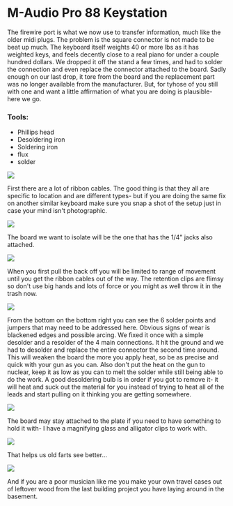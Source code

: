 # M-Audio Pro 88 Keystation
The firewire port is what we now use to transfer information, much like the older midi plugs. The problem is the square connector is not made to be beat up much. The keyboard itself weights 40 or more lbs as it has weighted keys, and feels decently close to a real piano for under a couple hundred dollars. We dropped it off the stand a few times, and had to solder the connection and even replace the connector attached to the board. Sadly enough on our last drop, it tore from the board and the replacement part was no longer available from the manufacturer. But, for tyhose of you still with one and want a little affirmation of what you are doing is plausible- here we go.

### Tools:
* Phillips head
* Desoldering iron
* Soldering iron
* flux
* solder

<img src="./images/20190913_080026.jpg">

First there are a lot of ribbon cables. The good thing is that they all are specific to location and are different types- but if you are doing the same fix on another similar keyboard make sure you snap a shot of the setup just in case your mind isn't photographic. 

<img src="./images/20180906_123015.jpg">

The board we want to isolate will be the one that has the 1/4" jacks also attached.

<img src="./images/20180906_121411.jpg">

When you first pull the back off you will be limited to range of movement until you get the ribbon cables out of the way. The retention clips are flimsy so don't use big hands and lots of force or you might as well throw it in the trash now.

<img src="./images/20180906_122930.jpg">

From the bottom on the bottom right you can see the 6 solder points and jumpers that may need to be addressed here. Obvious signs of wear is blackened edges and possible arcing. We fixed it once with a simple desolder and a resolder of the 4 main connections. It hit the ground and we had to desolder and replace the entire connector the second time around. This will weaken the board the more you apply heat, so be as precise and quick with your gun as you can. Also don't put the heat on the gun to nuclear, keep it as low as you can to melt the solder while still being able to do the work. A good desoldering bulb is in order if you got to remove it- it will heat and suck out the material for you instead of trying to heat all of the leads and start pulling on it thinking you are getting somewhere.

<img src="./images/20190913_080059.jpg">

The board may stay attached to the plate if you need to have something to hold it with- I have a magnifying glass and alligator clips to work with. 

<img src="./images/20181220_191201.jpg">

That helps us old farts see better...

<img src="./images/20190913_080143.jpg">

And if you are a poor musician like me you make your own travel cases out of leftover wood from the last building project you have laying around in the basement.

